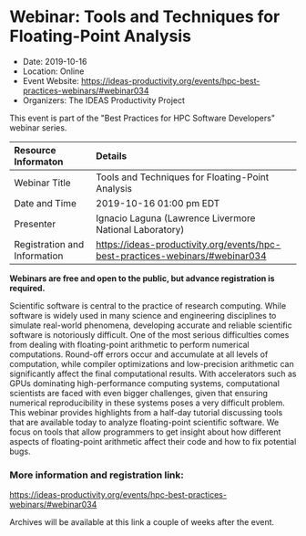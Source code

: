# Webinar: Tools and Techniques for Floating-Point Analysis

- Date: 2019-10-16
- Location: Online
- Event Website: https://ideas-productivity.org/events/hpc-best-practices-webinars/#webinar034
- Organizers: The IDEAS Productivity Project
			   
This event is part of the "Best Practices for HPC Software Developers" webinar series.

Resource Informaton | Details
:--- | :---			   
Webinar Title | Tools and Techniques for Floating-Point Analysis
Date and Time | 2019-10-16 01:00 pm EDT
Presenter | Ignacio Laguna (Lawrence Livermore National Laboratory)
Registration and Information | 	<https://ideas-productivity.org/events/hpc-best-practices-webinars/#webinar034>	   

**Webinars are free and open to the public, but advance registration is required.**

<p>Scientific software is central to the practice of research computing. While software is widely used in many science and engineering disciplines to simulate real-world phenomena, developing accurate and reliable scientific software is notoriously difficult. One of the most serious difficulties comes from dealing with floating-point arithmetic to perform numerical computations. Round-off errors occur and accumulate at all levels of computation, while compiler optimizations and low-precision arithmetic can significantly affect the final computational results. With accelerators such as GPUs dominating high-performance computing systems, computational scientists are faced with even bigger challenges, given that ensuring numerical reproducibility in these systems poses a very difficult problem. This webinar provides highlights from a half-day tutorial discussing tools that are available today to analyze floating-point scientific software. We focus on tools that allow programmers to get insight about how different aspects of floating-point arithmetic affect their code and how to fix potential bugs.</p>


### More information and registration link:
<https://ideas-productivity.org/events/hpc-best-practices-webinars/#webinar034>

Archives will be available at this link a couple of weeks after the event.

<!---
Publish: yes
Categories: reliability
Topics: debugging
Level: 2
Prerequisites: default
Aggregate: none
--->
